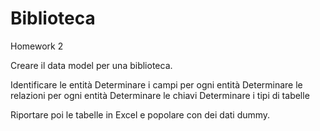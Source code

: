 # Biblioteca
Homework 2

Creare il data model per una biblioteca.

Identificare le entità
Determinare i campi per ogni entità
Determinare le relazioni per ogni entità
Determinare le chiavi
Determinare i tipi di tabelle
 

Riportare poi le tabelle in Excel e popolare con dei dati dummy.
